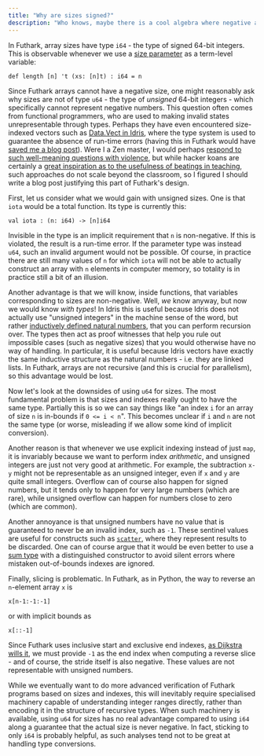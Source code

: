 ```yaml
---
title: "Why are sizes signed?"
description: "Who knows, maybe there is a cool algebra where negative array sizes make sense."
---
```


In Futhark, array sizes have type `i64` - the type of
signed 64-bit integers.  This is observable whenever we use a [size
parameter](../examples/size-parameters.html) as a term-level variable:

```Futhark
def length [n] 't (xs: [n]t) : i64 = n
```

Since Futhark arrays cannot have a negative size, one might reasonably
ask why sizes are not of type `u64` - the type of *unsigned* 64-bit
integers - which specifically cannot represent negative numbers.  This
question often comes from functional programmers, who are used to
making invalid states unrepresentable through types.  Perhaps they
have even encountered size-indexed vectors such as [Data.Vect in
Idris](https://www.idris-lang.org/docs/current/base_doc/docs/Data.Vect.html),
where the type system is used to guarantee the absence of run-time
errors (having this in Futhark would have [saved me a blog
post](2023-03-17-on-nontermination.html)).  Were I a Zen master, I
would perhaps [respond to such well-meaning questions with
violence](https://www.bowzwestchester.org/2017/06/jun-7-13-bcr-32.html),
but while hacker koans are certainly a [great inspiration as to the
usefulness of beatings in
teaching](http://www.catb.org/~esr/writings/unix-koans/editor-wars.html),
such approaches do not scale beyond the classroom, so I figured I
should write a blog post justifying this part of Futhark's design.

First, let us consider what we would gain with unsigned sizes.  One is
that `iota` would be a total function.  Its type is currently this:

```Futhark
val iota : (n: i64) -> [n]i64
```

Invisible in the type is an implicit requirement that `n` is
non-negative.  If this is violated, the result is a run-time error.
If the parameter type was instead `u64`, such an invalid argument
would not be possible.  Of course, in practice there are still many
values of `n` for which `iota` will not be able to actually construct
an array with `n` elements in computer memory, so totality is
in practice still a bit of an illusion.

Another advantage is that we will know, inside functions, that
variables corresponding to sizes are non-negative.  Well, *we* know
anyway, but now we would know *with types*!  In Idris this is
useful because Idris does not actually use "unsigned integers" in the
machine sense of the word, but rather [inductively defined natural
numbers](https://www.idris-lang.org/docs/current/base_doc/docs/Prelude.Nat.html#Prelude.Nat.Nat),
that you can perform recursion over.  The types then act as proof
witnesses that help you rule out impossible cases (such as negative
sizes) that you would otherwise have no way of handling.  In
particular, it is useful because Idris vectors have exactly the same
inductive structure as the natural numbers - i.e. they are linked
lists.  In Futhark, arrays are not recursive (and this is crucial for
parallelism), so this advantage would be lost.

Now let's look at the downsides of using `u64` for sizes.  The most
fundamental problem is that sizes and indexes really ought to have the
same type.  Partially this is so we can say things like "an index `i`
for an array of size `n` is in-bounds if `0 <= i < n`".  This becomes
unclear if `i` and `n` are not the same type (or worse, misleading if
we allow some kind of implicit conversion).

Another reason is that whenever we use explicit indexing instead of
just `map`, it is invariably because we want to perform index
*arithmetic*, and unsigned integers are just not very good at
arithmetic.  For example, the subtraction `x-y` might not be
representable as an unsigned integer, even if `x` and `y` are quite
small integers.  Overflow can of course also happen for signed
numbers, but it tends only to happen for very large numbers (which are
rare), while unsigned overflow can happen for numbers close to zero
(which are common).

Another annoyance is that unsigned numbers have no value that is
guaranteed to never be an invalid index, such as `-1`.  These sentinel
values are useful for constructs such as
[`scatter`](../examples/gather-and-scatter.html), where they represent
results to be discarded.  One can of course argue that it would be
even better to use a [sum type](../examples/sum-types.html) with a
distinguished constructor to avoid silent errors where mistaken
out-of-bounds indexes are ignored.

Finally, slicing is problematic.  In Futhark, as in Python, the way to
reverse an `n`-element array `x` is

```Futhark
x[n-1:-1:-1]
```

or with implicit bounds as

```Futhark
x[::-1]
```

Since Futhark uses inclusive start and exclusive end indexes, [as
Dijkstra wills
it](https://www.cs.utexas.edu/users/EWD/transcriptions/EWD08xx/EWD831.html),
we must provide `-1` as the end index when computing a reverse slice -
and of course, the stride itself is also negative.  These values are
not representable with unsigned numbers.

While we eventually want to do more advanced verification of Futhark
programs based on sizes and indexes, this will inevitably require
specialised machinery capable of understanding integer ranges
directly, rather than encoding it in the structure of recursive types.
When such machinery is available, using `u64` for sizes has no real
advantage compared to using `i64` along a guarantee that the actual
size is never negative.  In fact, sticking to only `i64` is probably
helpful, as such analyses tend not to be great at handling type
conversions.
